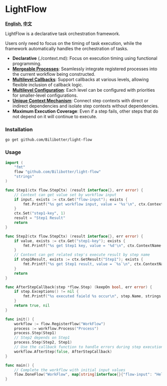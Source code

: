 # LightFlow

**[English](README.md),  [中文](README.cn.md)**

LightFlow is a declarative task orchestration framework.

Users only need to focus on the timing of task execution, while the framework automatically handles the orchestration of tasks.

- **Declarative** (./context.md): Focus on execution timing using functional programming.
- **[Mergeable Processes](./merge.md)**: Seamlessly integrate registered processes into the current workflow being constructed.
- **[Multilevel Callbacks](./callback.md)**: Support callbacks at various levels, allowing flexible inclusion of callback logic.
- **[Multilevel Configuration](./config.md)**: Each level can be configured with priorities for smaller-level configurations.
- **[Unique Context Mechanism](./context.md)**: Connect step contexts with direct or indirect dependencies and isolate step contexts without dependencies.
- **Maximum Execution Coverage**: Even if a step fails, other steps that do not depend on it will continue to execute.

### Installation

```
go get github.com/Bilibotter/light-flow
```

### Usage

```go
import (
	"fmt"
	flow "github.com/Bilibotter/light-flow"
	"strings"
)

func Step1(ctx flow.StepCtx) (result interface{}, err error) {
	// Context can get value set by workflow input
	if input, exists := ctx.Get("flow-input"); exists {
		fmt.Printf("%s get workflow input, value = '%s'\n", ctx.ContextName(), input.(string))
	}
	ctx.Set("step1-key", 1)
	result = "Step1 Result"
	return
}

func Step2(ctx flow.StepCtx) (result interface{}, err error) {
	if value, exists := ctx.Get("step1-key"); exists {
		fmt.Printf("%s get Step1 key, value = '%d'\n", ctx.ContextName(), value.(int))
	}
	// Context can get related step's execute result by step name
	if step1Result, exists := ctx.GetResult("Step1"); exists {
		fmt.Printf("%s get Step1 result, value = `%s`\n", ctx.ContextName(), step1Result.(string))
	}
	return
}

func AfterStepCallback(step *flow.Step) (keepOn bool, err error) {
	if step.Exceptions() != nil {
		fmt.Printf("%s executed faield %s occur\n", step.Name, strings.Join(step.Exceptions(), ","))
	}
	return true, nil
}

func init() {
	workflow := flow.RegisterFlow("WorkFlow")
	process := workflow.Process("Process")
	process.Step(Step1)
	// Step2 depends on Step1
	process.Step(Step2, Step1)
	// Use the callback function to handle errors during step execution
	workflow.AfterStep(false, AfterStepCallback)
}

func main() {
	// Complete the workflow with initial input values
	flow.DoneFlow("WorkFlow", map[string]interface{}{"flow-input": "Hello world!"})
}
```
